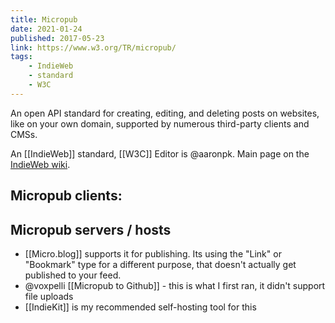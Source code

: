 ```yaml
---
title: Micropub
date: 2021-01-24
published: 2017-05-23
link: https://www.w3.org/TR/micropub/
tags:
    - IndieWeb
    - standard
    - W3C
---
```


An open API standard for creating, editing, and deleting posts on websites, like on your own domain, supported by numerous third-party clients and CMSs.

An [[IndieWeb]] standard, [[W3C]] Editor is @aaronpk. Main page on the [IndieWeb wiki](https://indieweb.org/Micropub).

## Micropub clients:
## Micropub servers / hosts
* [[Micro.blog]] supports it for publishing. Its using the "Link" or "Bookmark" type for a different purpose, that doesn't actually get published to your feed.
* @voxpelli [[Micropub to Github]] - this is what I first ran, it didn't support file uploads
* [[IndieKit]] is my recommended self-hosting tool for this